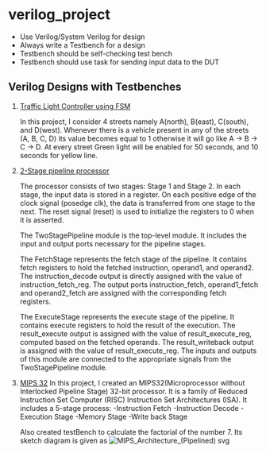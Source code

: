 # verilog_project

- Use Verilog/System Verilog for design
- Always write a Testbench for a design
- Testbench should be self-checking test bench
- Testbench should use task for sending input data to the DUT

## Verilog Designs with Testbenches
1. [Traffic Light Controller using FSM](https://github.com/sh7078/verilog_project/tree/main/traffic_light_controller_using_FSM)
    
    In this project, I consider 4 streets namely A(north), B(east), C(south), and D(west). Whenever there is a vehicle present in any of the streets (A, B, C, D) its value becomes equal to 1 otherwise it will go like A -> B -> C -> D. At every street Green light will be enabled for 50 seconds, and 10 seconds for yellow line.
2. [2-Stage pipeline processor](https://github.com/sh7078/verilog_project/tree/main/2-stage%20pipeline%20processor)
    
    The processor consists of two stages: Stage 1 and Stage 2. In each stage, the input data is stored in a register. On each positive edge of the clock signal (posedge clk), the data is transferred from one stage to the next. The reset signal (reset) is used to initialize the registers to 0 when it is asserted.

    The TwoStagePipeline module is the top-level module. It includes the input and output ports necessary for the pipeline stages.

    The FetchStage represents the fetch stage of the pipeline. It contains fetch registers to hold the fetched instruction, operand1, and operand2. The instruction_decode output is directly assigned with the value of instruction_fetch_reg. The output ports instruction_fetch, operand1_fetch and operand2_fetch are assigned with the corresponding fetch registers.

    The ExecuteStage represents the execute stage of the pipeline. It contains execute registers to hold the result of the execution. The result_execute output is assigned with the value of result_execute_reg, computed based on the fetched operands. The result_writeback output is assigned with the value of result_execute_reg. The inputs and outputs of this module are connected to the appropriate signals from the TwoStagePipeline module.

3. [MIPS 32](https://github.com/sh7078/verilog_project/tree/main/MIPS32)
   In this project, I created an MIPS32(Microprocessor without Interlocked Pipeline Stage) 32-bit processor. It is a family of Reduced Instruction Set Computer (RISC) Instruction Set Architectures (ISA). It includes a 5-stage process:
   -Instruction Fetch
   -Instruction Decode
   -Execution Stage
   -Memory Stage
   -Write back Stage

   Also created testBench to calculate the factorial of the number 7.
   Its sketch diagram is given as
   ![MIPS_Architecture_(Pipelined) svg](https://github.com/sh7078/verilog_project/assets/43909823/1a0ab529-592d-4761-bc5a-232e8ff8a49d)
